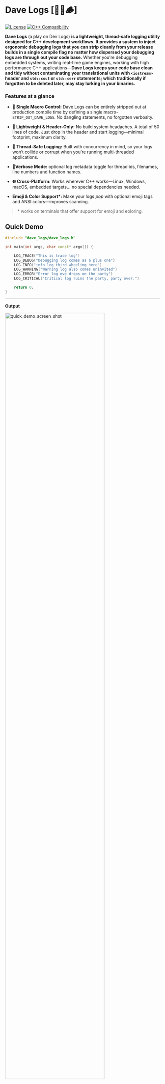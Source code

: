 <!--
Dave Logs  
Copyright (c) 2025 Seid Eshetu.

Licensed under the Apache License, Version 2.0 (the "License"). You may not use this file
except in compliance with the License. You may obtain a copy of the License at:

    http://www.apache.org/licenses/LICENSE-2.0

This software is the product of significant time, expertise, and effort invested in its
development, testing, and documentation. While every reasonable measure has been taken to 
ensure its reliability and functionality, it is provided on an "as is" basis, without 
warranty of any kind—express or implied—including, but not limited to, warranties of 
merchantability, fitness for a particular purpose, or non-infringement.

In no event shall the authors or copyright
holders be liable for any claim, damages, or other liability—whether in an action of
contract, tort, or otherwise—arising from, out of, or in connection with the software or
the use or other dealings in the software.
-->


# Dave Logs [🧔‍♂️🪵]
[![License](https://img.shields.io/badge/License-Apache_2.0-blue.svg)](https://opensource.org/licenses/Apache-2.0)
[![C++ Compatibility](https://img.shields.io/badge/C%2B%2B-11/14/17/20/23%20Compatible-blue?logo=c%2B%2B&logoColor=white)](https://en.cppreference.com/)

**Dave Logs** (a play on Dev Logs) **is a lightweight, thread-safe logging utility designed for C++ development workflows.  It provides a system to inject ergonomic debugging logs that you can strip cleanly from your release builds in a single compile flag no matter how dispersed your debugging logs are through out your code base.** Whether you're debugging embedded systems, writing real-time game engines, working with high performance C++ applications—**Dave Logs keeps your code base clean and tidy without contaminating your translational units with `<iostream>` header and `std::cout` or `std::cerr` statements; which traditionally if forgotten to be deleted later, may stay lurking in your binaries.**

### Features at a glance

- **🎯 Single Macro Control:** Dave Logs can be entirely stripped out at production compile time by defining a single macro-`STRIP_OUT_DAVE_LOGS`. No dangling statements, no forgotten verbosity.
- **🧠 Lightweight & Header-Only:** No build system headaches. A total of 50 lines of code. Just drop in the header and start logging—minimal footprint, maximum clarity.
- **🧵 Thread-Safe Logging:** Built with concurrency in mind, so your logs won’t collide or corrupt when you're running multi-threaded applications.

- **📜Verbose Mode:** optional log metadata toggle for thread ids, filenames, line numbers and function names.

- **🌐 Cross-Platform:** Works wherever C++ works—Linux, Windows, macOS, embedded targets... no special dependencies needed.
- **Emoji & Color Support\*:** Make your logs _pop_ with optional emoji tags and ANSI colors—improves scanning.

> \* works on terminals that offer support for emoji and eoloring.


## Quick Demo
```cpp
#include "dave_logs/dave_logs.h"

int main(int argc, char const* argv[]) {

	LOG_TRACE("This is trace log")
	LOG_DEBUG("Debugging log comes as a plus one")
	LOG_INFO("info log third wheeling here")
	LOG_WARNING("Warning log also comes uninvited")
	LOG_ERROR("Error log eve drops on the party")
	LOG_CRITICAL("Critical log ruins the party, party over.")

	return 0;
}
```
***
**Output**


<!-- ![quick_demo_screen_shot](assets/basic_demo_screenshot.png) -->
<img src="./assets/basic_demo_screenshot.png" alt="quick_demo_screen_shot" width="80%">

***

**Verbose Mode Output**-Adds thread id, source code filename, line number and function name metadata.

<!-- ![basic_demo_verbose_screenshot](assets/basic_demo_verbose_screenshot.png) -->
<img src="./assets/basic_demo_verbose_screenshot.png" alt="basic_demo_verbose_screenshot" width="80%">


## Quick Demo-2 (realistic-ish)

The following is not an actual program but a demonstration of how to inject Dave Logs in your application.
```cpp
#include "dave_logs/dave_logs.h"

class ControlBoard {
  public:
	ControlBoard(int b) {
		LOG_TRACE("Constructor called with b = " << b << ", at = " << this);
		if (b < 0)
			throw std::invalid_argument("Negative value not allowed");
        
		/* elapsed_time.start() */
	}

	void setup_config() {
		LOG_DEBUG("Loading configuration files...")

	}

	void connect_to_database() {
		LOG_INFO("Attempting to connect to the database...")


		LOG_WARNING("Connection took longer than expected, retrying...")
	}

	void start_server() {
		LOG_ERROR("Failed to bind to port 8080. Is it already in use?")

		if (/* elapsed_time.get() > */ 30) {
			LOG_CRITICAL("Unable to start server. Exiting application.")
		}
	}

	~ControlBoard() {
		LOG_TRACE("Destructor called for object at " << this)
	}
};

int main(int argc, char const* argv[]) {

	try {
		ControlBoard control_board_one(-1);
	} catch (std::exception& e) {
		LOG_CRITICAL(e.what()) // you may optionally opt to log this permanently.
	}

	ControlBoard ctrl_board_one(5);

	ctrl_board_one.setup_config();
	ctrl_board_one.connect_to_database();
	ctrl_board_one.start_server();

	return 0;
}
```
***
**Output**

![quick_demo_screen_shot](assets/quick_demo_screenshot.png)

***

In both of the demos above, the main takeaway is not the color and emoji embellished outputs—rather the log hygiene and functionality baked into Dave logs design. 

These logs are:
- 🔒 **Thread-safe by default** – ensuring reliability across concurrent environments
- 🧹 **Fully removable in release builds** via the `STRIP_OUT_DAVE_LOGS` definition
- 🪛 **Ergonomically injectable** – designed for seamless inclusion in any C++ codebase without friction or invasive changes
- 💡 **Intentionally integrated to prioritize code maintainability, not cosmetic appeal**

This makes Dave logs an intentional and scalable debugging aid, not just a splash of terminal flair.

## Jump to Section

**[Release History](#release-history) | [Compatibility Overview](#compatibility-overview) | [Installation & Integration](#installation--integration) | [Usage Guide & APIs](#usage-guide--apis)**


**[Enabling Verbose Mode](#enabling-verbose-mode) | [Striping Logs for Production](#striping-logs-for-production) | [Author's Footnotes](#authors-footnotes) | [Customization Tips](#customization-tips)**

**[Build Notes for Demo Executables](#build-notes-for-demo-executables) | [Contributing](#🤝-contributing) | [License](#license) | [Author](#author)** <!-- |  [Change Log](#change-log)  -->


## Release History
* Dave Logs V1.0.0 August 5, 2025. (First Release)

## Compatibility Overview

Dave Logs is built to integrate effortlessly across modern C++ projects, with broad compatibility across tooling and platforms. It uses standard C++ headers and avoids any OS-specific APIs—making it highly portable and easy to embed across diverse environments.

| Category            | Support Details                                                                 |
|---------------------|----------------------------------------------------------------------------------|
| 🧠 C++ Standards     | C++11, C++14, C++17, C++20, C++23                                                |
| 💻 Operating Systems | 🐧 Linux, 🪟 Windows, 🍎macOS , BSD variants, Remote shells (SSH), Embedded OS*   |
| 🔧 Architectures     | x86_64, ARM (32-bit/64-bit), RISC-V, and other platforms supporting std::mutex  |
|

> \*Embedded OS compatibility assumes availability of `std::mutex` and basic terminal output capabilities.  
> For extremely resource-constrained platforms, consider customizing the internal macros to use lightweight alternatives as outlined in the [Customization Tips](#customization-tips) section.

## Installation & Integration
Dave Logs is a near header-only utility with minimal setup and zero dependencies. **There is nothing to be built. Just follow the follwing 5 steps** to drop it into your project and start logging.

**Step 1:** Clone/Download Dave Logs 
```bash
git clone https://github.com/binarystacker/dave_logs.git
```
**Step 2:** Copy the directory src/dave_logs from the cloned repository
```
src
 └── dave_logs		# directory to be copied to your project
	  ├── dave_logs.cpp	
	  └── dave_logs.h        
```
Copy the entire `dave_logs/` directory to your preferred location inside your project.

**Step 3:** Include `dave_logs/dave_logs.h` in any translational unit. 

```cpp
#include dave_logs/dave_logs.h
```
This header may be included as many times in various translational units as needed with no extra configuration or special arrangement.

**Step 4:** Inject Dave Logs in lines you desire 

```cpp
LOG_INFO("Informational message");
```
Check [APIs & Usage Guide](#apis--usage-guide) for more patterns how to compose log messages.

**Step-5** Link against `dave_logs.cpp`

Make sure your build system (CMake, Makefile, or IDE project settings) compiles and links `dave_logs.cpp` alongside your own code.

**Additional Options** 
- Define `VERBOSE` to enable verbose mode logging. Check more details in [Enabling Verbose Mode ](#enabling-verbose-mode) section.
- Define `STRIP_OUT_DAVE_LOGS` to strip logs during production. Check more details in [Striping Logs for Production](#striping-logs-for-production) section.


<!-- Technically speaking you could build Dave Logs as a static or dynamic library and link your projects to it but you don't wanna do that. The whole point of Dave Logs is to be used as a dev time tool not integral part of your software


plus keeping it this way you could easily customize colors
customize change up / delete emojis by editing dave_logs.h file instead of being stuck with a binary

 -->

## Usage Guide & APIs

Available log apis: 6 readily available apis plus 1 custom logging api.

```cpp
// Readily available macro apis
LOG_TRACE("some trace log")
LOG_DEBUG("some debugging log")
LOG_INFO("some info log")
LOG_WARNING("some warning log")
LOG_ERROR("some error log")
LOG_CRITICAL("some critical log.")

// Custom logging api
// LOG(color, level, your-log-composition)
LOG(BLUE, "MyTag", "Custom styled log");
```
for the custom logging api color argument is one of the readily available color definitions that ship with the standard distribution: **BLACK, RED, DARK_GREEN, ORANGE, BLUE, PURPLE, LIGHT_BLUE, WHITE and GREEN**

**log composition:** Zero or more number of arguments may be passed to the macro. Use `<<` to stream multiple values in one macro.

```cpp
// log composition
LOG_TRACE("Constructor called with b = " << b << ", at = " << this)
```
see [Quick Demo-2](#quick-demo-2-realistic-ish) above for demonstration

**No need to end with semicolon:** It is not mandatory to end the macro calls with ;. (Doing so will not cause havoc but still don't do it. Why? when logs are stripped out at release build you will be left with a free standing semicolon ... even if that by itself is harmless just don't do it)

**Loggable data types:** Dave logs internally uses standard library `std::cout` to log to terminal. Hence any data type loggable with `std::cout` works here. (string types, number types, booleans etc...)

**Log line coloring:** compatible with **Linux/macOS Terminal**, **Windows Terminal / PowerShell**, **SSH / Remote shells**. More in [Customization Tips](#customization-tips) section on how to turn off coloring.

By default Dave Logs ships with the following color theme
- TRACE logs print in BLUE color
- ERROR and CRITICAL logs print in RED color
- DEBUG logs print PURPLE color
- INFO logs print GREEN color
- WARNING logs print ORANGE or yellow color

You may customize these theme and expand your color pallet as explained in the [Customization Tips](#customization-tips) section. Although I must say doing so is just cosmetic over engineering and does not contribute a tangible value to the core functionality of Dave Logs. The option is just included for completeness and open ended optionality for use at users discretion.

## Enabling Verbose Mode

Verbose may be activated for logs by defining `VERBOSE`

**By default Verbose mode is off.**

Verbose mode enables printing detailed logs including: Thread ID, Source filename, line number & function name. click <a href="assets/basic_demo_verbose_screenshot.png" target="_blank">here </a> for visual demo of how a verbose mode output looks like. 

Check the [Customization Tips](#customization-tips) section on how to customize information enabled in verbose mode.


**Enabling Verbose Mode Globally**

You may define `VERBOSE` in the file `dave_logs.h`

```cpp
//file: dave_logs.h
#pragma once

#define VERBOSE	//> define VERBOSE here

#ifndef STRIP_OUT_DAVE_LOGS

// Rest of dave_logs.h content

```

One more ("less productive") way to define `VERBOSE` is to pass it as a flag to your compiler via your build system. (one example for cmake is to include the line either ***add_compile_options(-DFLAG)*** or ***add_definitions(-DVERBOSE)*** in your cmake script or define `VERBOSE` when running CMake via the command => ***cmake -DCMAKE_CXX_FLAGS="-DVERBOSE" ..)***. 

Although the second way technically works i have labeled it as **less productive** because this necessitates the rebuild of all unchanged translational units every time you want to switch back and forth to verbose and non verbose mode


**Enabling Verbose Mode for a Specific Translation Unit**

You may define `VERBOSE` just before the line `#include "dave_logs/dave_logs.h"` in your particular translation unit.
```cpp
//file: dave_logs.h
//---
#define VERBOSE
#include "dave_logs/dave_logs.h"

//--- Rest of your translation unit content

```
## Striping Logs for Production

When it’s time to compile for release, remove all Dave Logs by defining `STRIP_OUT_DAVE_LOGS`.

```cpp
//file: dave_logs.h

#pragma once

#define STRIP_OUT_DAVE_LOGS //> define STRIP_OUT_DAVE_LOGS here

#ifndef STRIP_OUT_DAVE_LOGS

//--- Rest of dave_logs.h content

```
You could also go ahead and directly pass the flag `STRIP_OUT_DAVE_LOGS` to your compiler via your build system to achieve the same.

NOTE: Under the hood Dave Logs achieves stripping out logic via native preprocessor directives. I.e. Dave Logs are not physically removed from your source files ... they are just guaranteed not to end up in your binaries.  If it is needed to physically remove these lines you may use extra command line utilities such as grep to physically remove lines that begin with "LOG_" and end with ")"

## Interaction of `STRIP_OUT_DAVE_LOGS` and `VERBOSE`

In the case both `STRIP_OUT_DAVE_LOGS` and `VERBOSE` are defined `STRIP_OUT_DAVE_LOGS` overrides `VERBOSE`. I.e. if `STRIP_OUT_DAVE_LOGS` is defined `VERBOSE` has no effect and all logs are stripped out.

## Author's Footnotes

Like it or not `std::cout` logs are an integral part of developing your software. They are your only window to take a sneak peak at what the code you wrote is doing under the hood and the only channel your software communicates back to you what its doing in a human readable form. They're helpful in chasing down that persistent bug or which execution path is your code taking. But before you know it these logs are untraceably everywhere so much so that cleaning them up one by one later is a nightmare, even if you have done so there is always some feeling that you are not too sure that you haven't left a couple out there. Forgotten `std::cout` calls, cerr bombs, and deep diagnostic trails can become costly residues in production binaries. 

Dave Logs steps in with a clean and pragmatic logging solution: structured expressive macros, zero runtime impact in release builds, thread safety you don’t have to think twice about and it doesn’t ask you to remember logging hygiene.

### Why Dave Logs?
In the authors view; working on a C++ codebase with out Dave Logs (or at least not implementing a work flow which is in features similar to Dave Logs), is no short equivalent to going ahead and changing the dirty oil in your car with no rubber gloves on. You could go ahead and do it thinking you could just wash it off later when your done but IT IS MESSY and your hands will never be as clean as if you had worn gloves on. Dave Logs hands you not just a glove but a full blown head to toe PPE.

### Architecture Summary
The entire code base of Dave Logs is a total of 50 lines (counting line breaks as originally authored by the author and not counting empty/comment lines). Of these 50 lines 46 live in dave_logs.h header file and the remaining 4 in dave_logs.cpp file. So technically speaking Dave Logs is not a header only library.

A close look at the Dave Log's code base reveals that Dave Logs achieves what its set out to do by first "thread safing" the standard output std::cout using std::mutex then adds a bit of line coloring and emoji sprinkle and finally wrapping this via pragmatically structured macros for ergonomic logging and easy striping later when they are no longer needed.

It is entirely built using resources found in the preprocessor and standard C++ library.  No other magic no other dependency.

### Library Naming

This section is to clear up the half obvious and half not so obvious naming. This is your confirmation that yes indeed the name Dave Logs is a pun for dev. logs and no Dave is not a lumberjack and he doesn't have any thing to do with wooden logs.

### Subsequent works
[to be announced]

## Customization Tips
You may edit the `src/dave_logs/dave_logs.h` file to customize the standard distribution as needed in the following ways.

**Color customization:** you may rearrange the default colors assigned to log levels as needed

**Color pallet expansion:** The standard distribution of Dave Logs ships with predefined macros for 4-bit ANSI Color Codes. You may expand this color pallet by defining your own custom colors using 

1. 256-Color ANSI Escape Codes as
```cpp
// Foreground (text) color
\033[38;5;<n>m

// Background color
\033[48;5;<n>m
```
Replace \<n\> with a number from 0 to 255. Example: `#define BRIGHT_RED \033[38;5;196m` // gives you bright red text

2. True-Color (24-bit RGB) ANSI Escape Codes
```cpp
// Foreground (text) color
\033[38;2;<r>;<g>;<b>m

// Background color
\033[48;2;<r>;<g>;<b>m
```
Replace \<r\>, \<g\>, \<b\> with values from 0 to 255. Example: `#define HOT_PINK \033[38;2;255;105;180m` // gives you hot pink text

**Verbose mode detail customization:** You may opt to print less info in verbose mode by selectively commenting out the specific detail you want to turn off in the `#ifdef VERBOSE` section of `dave_logs.h`.
The following example comments out the Thread ID printing line which will turn off thread id printing in verbose mode. Similarly you may comment out the file and or function printing line to turn them off in verbose mode.
```cpp
// file: dave_logs.h
//---
#ifdef VERBOSE
		#define LOG(color, level, ...)                                   \
			out_mutex.lock();                                            \
			std::cout << color << level << __VA_ARGS__ << RESET << '\n'  \
					  /*<< "[Thread-" << std::this_thread::get_id() << "]" \*/
					  << "[ file: " << __FILE__ << ":" << __LINE__       \
					  << " | function: " << __func__ << " ]\n"           \
					  << std::endl;                                      \
			out_mutex.unlock();

	#else
//---
```
In contrast to you may also add any other meta data say like time stamps via std::chrono for logs. Although as I said earlier the moment we are doing that we are entering the over engineering territory unless the user has found it absolutely necessary and vital to his specific use case.

**Emoji Deletion**: in the case your terminal doesn't support emojis you may opt to surgically remove them from the convenience macro wrappers section of `dave_logs.h` as follows
```cpp
// file: dave_logs.h
//---
	#define LOG_TRACE(...) LOG(LIGHT_BLUE, "[TRACE]: ", __VA_ARGS__)
	#define LOG_DEBUG(...) LOG(PURPLE, "[DEBUG]: ", __VA_ARGS__)
	#define LOG_INFO(...) LOG(GREEN, "[INFO]: ", __VA_ARGS__)
	#define LOG_WARNING(...) LOG(ORANGE, "[WARNING]: ", __VA_ARGS__)
	#define LOG_ERROR(...) LOG(RED, "[ERROR]: ", __VA_ARGS__)
	#define LOG_CRITICAL(...) LOG(RED, "[CRITICAL]: ", __VA_ARGS__)
//---
```
**Turning off colored logs** Similarly in cases where your terminal doesn't support ANSI color sequences; you may also disable log coloring by commenting out what the color definitions expand to as follows
```cpp
// file: dave_logs.h
//---
	#define RESET /*"\033[0m"*/
	#define BLACK /*"\033[30m"*/
	#define RED /*"\033[31m"*/
	#define DARK_GREEN /*"\033[32m"*/
	#define ORANGE /*"\033[33m"*/
	#define BLUE /*"\033[34m"*/
	#define PURPLE /*"\033[35m"*/
	#define LIGHT_BLUE /*"\033[36m"*/
	#define WHITE /*"\033[37m"*/
	#define GREEN /*"\033[38m"*/
	#define COLORLESS
//---
```

**log to permanent file** You can technically replace std::cout with an std::fstream object and turn Dave Logs to a some how "low budget permanent logging system" but this contradicts with the intended design of Dave Logs being a development time tool and console out put just suffices to achieve that. Plus there are a whole range of persistent logging system libraries (Boost, spdlog, log4cpp etc...) with more robustness and customizability than a "moded" Dave Logs.

<!-- ## More Usage Patterns, Customizations and  Code Templates -->

## Build Notes for Demo Executables

It has been made clear that Dave Logs does not need to be pre built to be used yet it ships with a couple of demo source codes under the `demos` directory. These may be built using the cmake script distributed in this repo.

## 🤝 Contributing
Dave Logs welcomes contributions from fellow developers who care about performance, clarity, and clean code base. Whether you’re fixing typos, optimizing macros, or improving build scripts your help is welcome.

**Ways to Contribute**
-  More usage patterns and examples
-  Help with documentation—tutorials, explanations, or better README vibes
-  Report bugs or edge cases
-  Propose new features

**Contribution Guidelines**

1. Fork the repo and create your branch:

```bash
git checkout -b feature/your-idea
```
2. Make your changes; when you do so stick with the capitalization choice of the original code base. snake_case for variables and function names, PascalCase for class and enum names, ALL_CAPS for constants.
3. Submit a pull request with a clear description of what you added or fixed.

## License
Dave Logs is distributed under the permissive, and developer-friendly Apache 2.0 license — free for personal, academic, and commercial use in compliance with the license.

## Author
Dave Logs is written by a solo developer with a passion for efficient systems design, performance engineering, and clean code base.  

**👤Contact:**
	
Seid Eshetu
- Email: emailbinarystacker@gmail.com
- Telegram: [t.me/sironcler](t.me/binarystacker)
- Zoom: emailbinarystacker@gmail.com